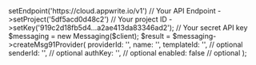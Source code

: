 <?php

use Appwrite\Client;
use Appwrite\Services\Messaging;

$client = (new Client())
    ->setEndpoint('https://cloud.appwrite.io/v1') // Your API Endpoint
    ->setProject('5df5acd0d48c2') // Your project ID
    ->setKey('919c2d18fb5d4...a2ae413da83346ad2'); // Your secret API key

$messaging = new Messaging($client);

$result = $messaging->createMsg91Provider(
    providerId: '<PROVIDER_ID>',
    name: '<NAME>',
    templateId: '<TEMPLATE_ID>', // optional
    senderId: '<SENDER_ID>', // optional
    authKey: '<AUTH_KEY>', // optional
    enabled: false // optional
);